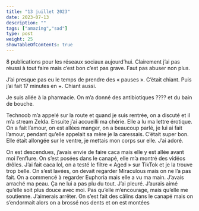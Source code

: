 ```yaml
---
title: "13 juillet 2023"
date: 2023-07-13
description: ""
tags: ["amazing","sad"]
type: post
weight: 25
showTableOfContents: true
---
```


8 publications pour les réseaux sociaux aujourd’hui. Clairement j’ai pas réussi à tout faire mais c’est bon c’est pas grave. Faut pas abuser non plus.

J’ai presque pas eu le temps de prendre des « pauses ». C’était chiant. Puis j’ai fait 17 minutes en +. Chiant aussi.

Je suis allée à la pharmacie. On m’a donné des antibiotiques ???? et du bain de bouche.

Technoob m’a appelé sur la route et quand je suis rentrée, on a discuté et il m’a stream Zelda. Ensuite j’ai accueilli ma chérie. Elle a lu ma lettre érotique. On a fait l’amour, on est allées manger, on a beaucoup parlé, je lui ai fait l’amour, pendant qu’elle appelait sa mère je la caressais. C’était super bon. Elle était allongée sur le ventre, je mettais mon corps sur elle. J’ai adoré.

On est descendues, j’avais envie de faire caca mais elle y est allée avant moi l’enflure. On s’est posées dans le canapé, elle m’a montré des vidéos drôles. J’ai fait caca lol, on a testé le filtre « Aged » sur TikTok et je la trouve trop belle. On s’est lavées, on devait regarder Miraculous mais on ne l’a pas fait. On a commencé à regarder Euphoria mais elle a vu ma main. J’avais arraché ma peau. Ça ne lui a pas plu du tout. J’ai pleuré. J’aurais aimé qu’elle soit plus douce avec moi. Pas qu’elle m’encourage, mais qu’elle me soutienne. J’aimerais arrêter. On s’est fait des câlins dans le canapé mais on s’endormait alors on a brossé nos dents et on est montées